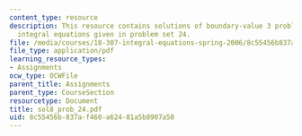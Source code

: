 ```yaml
---
content_type: resource
description: This resource contains solutions of boundary-value 3 problems based on
  integral equations given in problem set 24.
file: /media/courses/18-307-integral-equations-spring-2006/8c55456b837af460a62481a5b8907a50_sol8_prob_24.pdf
file_type: application/pdf
learning_resource_types:
- Assignments
ocw_type: OCWFile
parent_title: Assignments
parent_type: CourseSection
resourcetype: Document
title: sol8_prob_24.pdf
uid: 8c55456b-837a-f460-a624-81a5b8907a50
---
```

